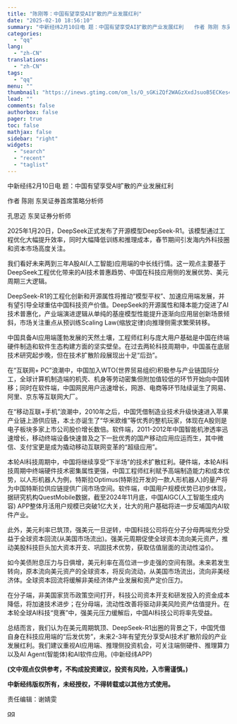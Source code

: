 ```yaml
---
title: "陈刚等：中国有望享受AI扩散的产业发展红利"
date: "2025-02-10 18:56:10"
summary: "中新经纬2月10日电 题：中国有望享受AI扩散的产业发展红利　　作者 陈刚 东吴证券首席策略分析..."
categories:
  - "qq"
lang:
  - "zh-CN"
translations:
  - "zh-CN"
tags:
  - "qq"
menu: ""
thumbnail: "https://inews.gtimg.com/om_ls/O_sGKiZQf2WAGzXxdJsuoB5ECKes4A7PEhYFAQPbfI-6MAA_640360/0"
lead: ""
comments: false
authorbox: false
pager: true
toc: false
mathjax: false
sidebar: "right"
widgets:
  - "search"
  - "recent"
  - "taglist"
---
```


中新经纬2月10日电 题：中国有望享受AI扩散的产业发展红利

作者 陈刚 东吴证券首席策略分析师

孔思迈 东吴证券分析师

2025年1月20日，DeepSeek正式发布了开源模型DeepSeek-R1。该模型通过工程优化大幅提升效率，同时大幅降低训练和推理成本，春节期间引发海内外科技圈和资本市场高度关注。

我们看好未来两到三年A股AI(人工智能)应用端的中长线行情。这一观点主要基于DeepSeek工程优化带来的AI技术普惠趋势、中国在科技应用侧的发展优势、美元周期三大逻辑。

DeepSeek-R1的工程化创新和开源属性将推动“模型平权”、加速应用端发展，并有望引导全球重估中国科技资产价值。DeepSeek的开源属性和降本能力促进了AI技术普惠化，产业端演进逻辑从单纯的基座模型性能提升逐渐向应用层创新场景倾斜，市场关注重点从预训练Scaling Law(缩放定律)向推理侧需求繁荣转移。

中国具备AI应用端蓬勃发展的天然土壤，工程师红利与庞大用户基础是中国在终端硬件制造和软件生态构建方面的坚实壁垒。在过去两轮科技周期中，中国虽在底层技术研究起步晚，但在技术扩散阶段展现出十足“后劲”。

在“互联网+ PC”浪潮中，中国加入WTO(世界贸易组织)积极参与产业链国际分工，全球计算机制造端的机壳、机身等劳动密集但附加值较低的环节开始向中国转移；同时在软件端，中国网民用户迅速增长，网游、电商等环节陆续诞生了网易、阿里、京东等互联网大厂。

在“移动互联+手机”浪潮中，2010年之后，中国凭借制造业技术升级快速进入苹果产业链上游供应链，本土亦诞生了“华米欧维”等优秀的整机玩家，体现在A股则是电子板块多家上市公司股价增长数倍。软件端，2011-2012年中国智能机渗透率迅速增长，移动终端设备快速普及之下一批优秀的国产移动应用应运而生，其中微信、支付宝更是成为撬动移动互联网变革的“超级应用”。

本轮AI科技周期中，中国将继续享受“下半场”的技术扩散红利。硬件端，本轮AI科技周期中终端硬件技术密集属性更强，中国工程师红利赋予高端制造能力和成本优势，以人形机器人为例，特斯拉Optimus(特斯拉开发的一款人形机器人)的量产将为中国特斯拉供应链提供广阔市场空间。软件端，中国用户规模优势已初步体现，据研究机构QuestMobile数据，截至2024年11月底，中国AIGC(人工智能生成内容) APP整体月活用户规模已突破1亿大关，壮大的用户基础将进一步反哺国内AI软件产业。

此外，美元利率已筑顶，强美元一旦逆转，中国科技公司将在分子分母两端充分受益于全球资本回流(从美国市场流出)。强美元周期促使全球资本流向美元资产，推动美股科技巨头加大资本开支、巩固技术优势，获取估值层面的流动性溢价。

如今美债附息压力与日俱增，美元利率在高位进一步走强的空间有限。未来若发生转向，原本流向美元资产的全球资本，将反向流动，从美国市场流出，流向非美经济体。全球资本回流将缓解非美经济体产业发展和资产定价压力。

在分子端，非美国家货币政策空间打开，科技公司资本开支和研发投入的资金成本降低，将加速技术进步；在分母端，流动性改善将驱动非美风险资产估值提升。在本轮全球AI科技“竞赛”中，强美元压力缓解后，中国AI科技公司将率先受益。

总结而言，我们认为在美元周期筑顶、DeepSeek-R1出圈的背景之下，中国凭借自身在科技应用端的“后发优势”，未来2-3年有望充分享受AI技术扩散阶段的产业发展红利。我们建议重视AI应用端、推理侧投资机会，可关注端侧硬件、推理算力以及AI Agent(智能体)和AI软件应用。(中新经纬APP)

**(文中观点仅供参考，不构成投资建议，投资有风险，入市需谨慎。)**

**中新经纬版权所有，未经授权，不得转载或以其他方式使用。**

责任编辑：谢婧雯

[qq](https://new.qq.com/rain/a/20250210A07CHA00)
